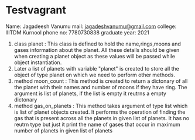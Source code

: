 # Testvagrant

Name: Jagadeesh Vanumu
mail: jagadeshvanumu@gmail.com
college: IIITDM Kurnool
phone no: 7780730838 
graduate year: 2021

1. class planet : This class is defined to hold the name,rings,moons and gases information about the planet. All these details should be given when creating a planet object as these values will be passed while object instantiation.
2. Later a list of planets with variable "planet" is created to store all the object of type planet on which we need to perform other methods.
3. method moon_count : This method is created to return a dictonary of all the planet with their names and number of moons if they have ring. The argument is list of planets, if the list is empty it reutrns a empty dictonary
4. method gas_on_planets :  This method takes argument of type list which is list of planet objects created. It performs the operation of finding the gas that is present across all the planets in given list of planets. It has no reutrn type but just it print the name of gases that occur in maximum number of planets in given list of planets
